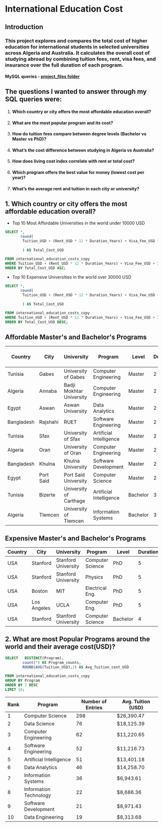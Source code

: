 # International Education Cost
## Introduction

### This project explores and compares the total cost of higher education for international students in selected universities across Algeria and Australia. It calculates the overall cost of studying abroad by combining tuition fees, rent, visa fees, and insurance over the full duration of each program. 
####  MySQL queries - [project_files folder](project_files)

## The questions I wanted to answer through my SQL queries were:

1. #### Which country or city offers the most affordable education overall?

2. #### What are the most popular program and its cost?


3. #### How do tuition fees compare between degree levels (Bachelor vs Master vs PhD)?

4. #### What’s the cost difference between studying in Algeria vs Australia?

5. #### How does living cost index correlate with rent or total cost?
6. #### Which program offers the best value for money (lowest cost per year)?

7. #### What’s the average rent and tuition in each city or university?

## 1. Which country or city offers the most affordable education overall?

- Top 10 Most Affordable Universities in the world under 10000 USD

```sql
SELECT *,
       round(
        Tuition_USD + (Rent_USD * 12 * Duration_Years) + Visa_Fee_USD + Insurance_USD
        
        ) AS Total_Cost_USD

FROM international_education_costs_copy
WHERE Tuition_USD + (Rent_USD * 12 * Duration_Years) + Visa_Fee_USD + Insurance_USD <= 10000
ORDER BY Total_Cost_USD ASC;
```
-  Top 10 Expensive Universities in the world over 30000 USD
```sql
SELECT *,
       round(
        Tuition_USD + (Rent_USD * 12 * Duration_Years) + Visa_Fee_USD + Insurance_USD
        
        ) AS Total_Cost_USD

FROM international_education_costs_copy
WHERE Tuition_USD + (Rent_USD * 12 * Duration_Years) + Visa_Fee_USD + Insurance_USD >= 30000
ORDER BY Total_Cost_USD DESC;
```

## Affordable Master's and Bachelor's Programs

| Country     | City      | University                  | Program                | Level    | Duration | Tuition (USD) | Living Cost Index | Rent (USD) | Visa Fee (USD) | Insurance (USD) | Exchange Rate | Total Cost (USD) |
|-------------|-----------|-----------------------------|------------------------|----------|----------|----------------|--------------------|------------|----------------|------------------|----------------|-------------------|
| Tunisia     | Gabes     | University of Gabes         | Computer Engineering   | Master   | 2 yrs    | 1400           | 30.5               | 160        | 60             | 200              | 3.15           | 5500              |
| Algeria     | Annaba    | Badji Mokhtar University    | Computer Engineering   | Master   | 2 yrs    | 1000           | 34.5               | 180        | 80             | 200              | 137.5          | 5600              |
| Egypt       | Aswan     | Aswan University            | Data Analytics         | Master   | 2 yrs    | 1900           | 27.8               | 160        | 100            | 200              | 30.9           | 6040              |
| Bangladesh  | Rajshahi  | RUET                        | Software Engineering   | Master   | 2 yrs    | 2000           | 37.2               | 170        | 100            | 200              | 109.5          | 6380              |
| Tunisia     | Sfax      | University of Sfax          | Artificial Intelligence| Master   | 2 yrs    | 1400           | 33.2               | 200        | 60             | 200              | 3.15           | 6460              |
| Algeria     | Oran      | University of Oran          | Computer Engineering   | Master   | 2 yrs    | 1100           | 36.4               | 220        | 80             | 200              | 137.5          | 6660              |
| Bangladesh  | Khulna    | Khulna University           | Software Development   | Master   | 2 yrs    | 2100           | 38.5               | 180        | 100            | 200              | 109.5          | 6720              |
| Egypt       | Port Said | Port Said University        | Computer Science       | Master   | 2 yrs    | 2100           | 29.8               | 180        | 100            | 200              | 30.9           | 6720              |
| Tunisia     | Bizerte   | University of Carthage      | Artificial Intelligence| Bachelor | 3 yrs    | 1200           | 29.8               | 150        | 60             | 200              | 3.15           | 6860              |
| Algeria     | Tlemcen   | University of Tlemcen       | Information Systems    | Bachelor | 3 yrs    | 900            | 33.2               | 160        | 80             | 200              | 137.5          | 6940              |

## Expensive Master's and Bachelor's Programs
| Country | City       | University               | Program           | Level  | Duration_Years | Tuition_USD | Living_Cost_Index | Rent_USD | Visa_Fee_USD | Insurance_USD | Total_Cost_USD |
|---------|------------|--------------------------|-------------------|--------|-----------------|-------------|-------------------|----------|--------------|---------------|----------------|
| USA     | Stanford   | Stanford University      | Computer Science  | PhD    | 5               | 54200       | 89.5              | 2300     | 160          | 1500          | 193860         |
| USA     | Stanford   | Stanford University      | Physics           | PhD    | 5               | 52000       | 84.3              | 2300     | 160          | 1500          | 191660         |
| USA     | Boston     | MIT                      | Electrical Eng.   | PhD    | 5               | 53800       | 83.2              | 2200     | 160          | 1500          | 187460         |
| USA     | Los Angeles| UCLA                     | Computer Eng.     | PhD    | 5               | 52000       | 79.8              | 2200     | 160          | 1500          | 185660         |
| USA     | Stanford   | Stanford University      | Computer Science  | Bachelor | 4              | 57000       | 95.2              | 2400     | 160          | 1500          | 173860         |

## 2. What are most Popular Programs around the world and their average cost(USD)?

```sql
SELECT   DISTINCT(Program),
        count(*) AS Program_counts,
        ROUND(AVG(Tuition_USD),2) AS Avg_Tuition_cost_USD
        
FROM international_education_costs_copy
GROUP BY Program
ORDER BY 2 DESC
LIMIT 10;
```

| Rank | Program                | Number of Entries | Avg. Tuition (USD) |
|------|------------------------|-------------------|--------------------|
| 1    | Computer Science       | 298               | $26,390.47         |
| 2    | Data Science           | 76                | $18,125.39         |
| 3    | Computer Engineering   | 62                | $11,220.65         |
| 4    | Software Engineering   | 52                | $11,216.73         |
| 5    | Artificial Intelligence| 51                | $13,401.18         |
| 6    | Data Analytics         | 46                | $14,258.70         |
| 7    | Information Systems    | 36                | $6,943.61          |
| 8    | Information Technology | 22                | $8,686.36          |
| 9    | Software Development   | 21                | $8,971.43          |
| 10   | Data Engineering       | 19                | $8,313.68          |







